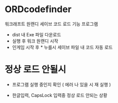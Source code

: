 # ORDcodefinder

워크래프트 원랜디 세이브 코드 로드 기능 프로그램

* dist 내 Exe 파일 다운로드
* 실행 후 워크 원랜디 시작
* 인게임 시작 후 * 누를시 세이브 파일 내 코드 자동 로드

# 정상 로드 안될시
 * 프로그램 실행 중인지 확인 ( 에러 나 있을 시 재 실행 )


- 한글입력, CapsLock 입력중 정상 로드 안되는 상황 
